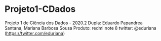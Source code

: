 # Projeto1-CDados
 Projeto 1 de Ciência dos Dados - 2020.2
 Dupla: Eduardo Papandrea Santana, Mariana Barbosa Sousa
 Produto: redmi note 8
 twitter: @eduriana (https://twitter.com/eduriana)

